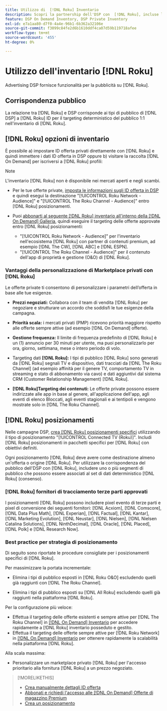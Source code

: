 ```yaml
---
title: Utilizzo di  [!DNL Roku] Inventario
description: Scopri la partnership dell'DSP con  [!DNL Roku], incluse le opzioni di inventario, i fornitori di tracciamento di terze parti approvati e le best practice per i posizionamenti specifici di  [!DNL Roku].
feature: DSP On Demand Inventory, DSP Private Inventory
exl-id: e7a1aa80-d7f0-4a4e-96b1-6b362a32106e
source-git-commit: f3099c84fe2d6b1610ddf4ca07d59b119718afee
workflow-type: tm+mt
source-wordcount: '455'
ht-degree: 0%

---
```


# Utilizzo dell&#39;inventario [!DNL Roku]

Advertising DSP fornisce funzionalità per la pubblicità su [!DNL Roku].

## Corrispondenza pubblico

La relazione tra [!DNL Roku] e DSP corrisponde ai tipi di pubblico di [!DNL DSP] a [!DNL Roku] ID per il targeting deterministico del pubblico 1:1 nell&#39;inventario di [!DNL Roku].

## [!DNL Roku] opzioni di inventario

È possibile a) impostare ID offerta privati direttamente con [!DNL Roku] e quindi immettere i dati ID offerta in DSP oppure b) visitare la raccolta [!DNL On Demand] per iscriversi a [!DNL Roku] profili:

>[!NOTE]
>
>L&#39;inventario [!DNL Roku] non è disponibile nei mercati aperti e negli scambi.

* Per le tue offerte private, [imposta le informazioni sugli ID offerta in DSP](/help/dsp/inventory/deal-id-create.md) e quindi esegui la destinazione &quot;[!UICONTROL Roku Network - Audience]&quot; e &quot;[!UICONTROL The Roku Channel - Audience]&quot; entro [!DNL Roku] posizionamenti.<!-- Or do you target the deal ID?? I see those strings for Roku On Demand inventory. Clarify if all Roku private deals show up as one or the other of these in Roku Private inventory in Roku placement settings. -->

* Puoi [abbonarti al seguente [!DNL Roku] inventario all&#39;interno della [!DNL On Demand] Galleria](/help/dsp/inventory/on-demand-inventory-subscribe.md), quindi eseguire il targeting delle offerte approvate entro [!DNL Roku] posizionamenti:

   * &quot;[!UICONTROL Roku Network - Audience]&quot; per l&#39;inventario nell&#39;ecosistema [!DNL Roku] con partner di contenuti premium, ad esempio [!DNL The CW], [!DNL ABC] e [!DNL ESPN].
   * &quot;[!UICONTROL The Roku Channel - Audience]&quot; per il contenuto dell&#39;app di proprietà e gestione (O&amp;O) di [!DNL Roku].

### Vantaggi della personalizzazione di Marketplace privati con [!DNL Roku]

Le offerte private ti consentono di personalizzare i parametri dell’offerta in base alle tue esigenze.

* **Prezzi negoziati:** Collabora con il team di vendita [!DNL Roku] per negoziare e strutturare un accordo che soddisfi le tue esigenze della campagna.

* **Priorità scala:** i mercati privati (PMP) ricevono priorità maggiore rispetto alle offerte sempre attive (ad esempio [!DNL On Demand] offerte).

* **Gestione frequenza:** Il limite di frequenza predefinito di [!DNL Roku] è un (1) annuncio per 30 minuti per utente, ma puoi personalizzarlo per ora, giorno, settimana, mese o intero periodo di volo.<!-- Within the DSP placement settings? NO - you negotiate this with Roku, but Christine to confirm with Amanda whether you should be able to edit this in placement. -->

* Targeting dati **[!DNL Roku]:** I tipi di pubblico [!DNL Roku] sono generati da [!DNL Roku] segnali TV e dispositivo, dati tracciati da [!DNL The Roku Channel] (ad esempio affinità per il genere TV, comportamento TV in streaming e stato di abbonamento via cavo) e dati aggiuntivi dal sistema CRM (Customer Relationship Management) [!DNL Roku].

* **[!DNL Roku]Targeting dei contenuti:** Le offerte private possono essere indirizzate alle app in base al genere, all&#39;applicazione dell&#39;app, agli eventi di elenco Bloccati, agli eventi stagionali e ai tentipoli e vengono mostrate solo in [!DNL The Roku Channel].

## [!DNL Roku] posizionamenti

Nelle campagne DSP, [crea [!DNL Roku] posizionamenti specifici](/help/dsp/campaign-management/placements/placement-create.md) utilizzando il tipo di posizionamento &quot;[!UICONTROL Connected TV (Roku)]&quot;. Includi [!DNL Roku] posizionamenti in pacchetti specifici per [!DNL Roku] con obiettivi definiti.

Ogni posizionamento [!DNL Roku] deve avere come destinazione almeno un&#39;offerta o origine [!DNL Roku]. Per utilizzare la corrispondenza del pubblico dell&#39;DSP con [!DNL Roku], includere uno o più segmenti di pubblico che possono essere associati al set di dati deterministico [!DNL Roku] (consenso).

### [!DNL Roku] fornitori di tracciamento terze parti approvati

I posizionamenti [!DNL Roku] possono includere pixel evento di terze parti e pixel di conversione dei seguenti fornitori: [!DNL Acxiom], [!DNL Comscore], [!DNL Data Plus Math], [!DNL Experian], [!DNL Factual], [!DNL Kantar], [!DNL Marketing Evolution], [!DNL Neustar], [!DNL Nielsen], [!DNL Nielsen Catalina Solutions], [!DNL NinthDecimal], [!DNL Oracle], [!DNL Placed], [!DNL Polk] e [!DNL Research Now].

### Best practice per strategia di posizionamento

Di seguito sono riportate le procedure consigliate per i posizionamenti specifici di [!DNL Roku].

Per massimizzare la portata incrementale:

* Elimina i tipi di pubblico esposti in [!DNL Roku O&O] escludendo quelli già raggiunti con [!DNL The Roku Channel].

* Elimina i tipi di pubblico esposti su [!DNL All Roku] escludendo quelli già raggiunti nella piattaforma [!DNL Roku].

Per la configurazione più veloce:

* Effettua il targeting delle offerte esistenti e sempre attive per [!DNL The Roku Channel] in [[!DNL On Demand] Inventario](/help/dsp/inventory/on-demand-inventory-subscribe.md) per accedere rapidamente a [!DNL Roku] inventario posseduto e gestito.
* Effettua il targeting delle offerte sempre attive per [!DNL Roku Network] in [[!DNL On Demand] Inventario](/help/dsp/inventory/on-demand-inventory-subscribe.md) per ottenere rapidamente la scalabilità nella piattaforma [!DNL Roku].

Alla scala massima:

* Personalizzare un marketplace privato [!DNL Roku] per l&#39;accesso prioritario alla fornitura [!DNL Roku] a un prezzo negoziato.

>[!MORELIKETHIS]
>
>* [Crea manualmente dettagli ID offerta](/help/dsp/inventory/deal-id-create.md)
> * [Abbonati e richiedi l&#39;accesso alle [!DNL On Demand] Offerte di magazzino Premium](/help/dsp/inventory/on-demand-inventory-subscribe.md)
>* [Crea un posizionamento](/help/dsp/campaign-management/placements/placement-create.md)
